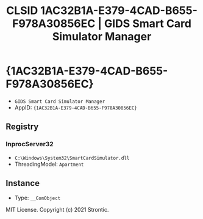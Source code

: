 ﻿---
title: "CLSID 1AC32B1A-E379-4CAD-B655-F978A30856EC | GIDS Smart Card Simulator Manager"
excerpt: What is COM-Object CLSID 1AC32B1A-E379-4CAD-B655-F978A30856EC?
---

# {1AC32B1A-E379-4CAD-B655-F978A30856EC}

* `GIDS Smart Card Simulator Manager`
* AppID: `{1AC32B1A-E379-4CAD-B655-F978A30856EC}`

## Registry


### InprocServer32

* `C:\Windows\System32\SmartCardSimulator.dll`
* ThreadingModel: `Apartment`

## Instance

* Type: `__ComObject`

MIT License. Copyright (c) 2021 Strontic.


